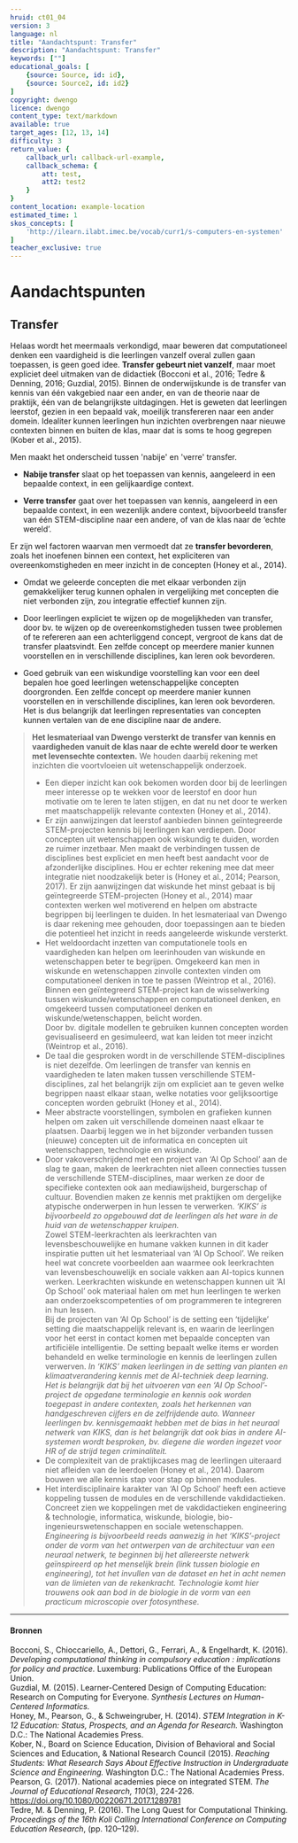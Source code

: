 ```yaml
---
hruid: ct01_04
version: 3
language: nl
title: "Aandachtspunt: Transfer"
description: "Aandachtspunt: Transfer"
keywords: [""]
educational_goals: [
    {source: Source, id: id}, 
    {source: Source2, id: id2}
]
copyright: dwengo
licence: dwengo
content_type: text/markdown
available: true
target_ages: [12, 13, 14]
difficulty: 3
return_value: {
    callback_url: callback-url-example,
    callback_schema: {
        att: test,
        att2: test2
    }
}
content_location: example-location
estimated_time: 1
skos_concepts: [
    'http://ilearn.ilabt.imec.be/vocab/curr1/s-computers-en-systemen'
]
teacher_exclusive: true
---
```

# Aandachtspunten

## Transfer
Helaas wordt het meermaals verkondigd, maar beweren dat computationeel denken een vaardigheid is die leerlingen vanzelf overal zullen gaan toepassen, is geen goed idee. **Transfer gebeurt niet vanzelf**, maar moet expliciet deel uitmaken van de didactiek (Bocconi et al., 2016; Tedre & Denning, 2016; Guzdial, 2015). Binnen de onderwijskunde is de transfer van kennis van één vakgebied naar een ander, en van de theorie naar de praktijk, één van de belangrijkste uitdagingen. Het is geweten dat leerlingen leerstof, gezien in een bepaald vak, moeilijk transfereren naar een ander domein. Idealiter kunnen leerlingen hun inzichten overbrengen naar nieuwe contexten binnen en buiten de klas, maar dat is soms te hoog gegrepen (Kober et al., 2015).

Men maakt het onderscheid tussen 'nabije' en 'verre' transfer. 

* **Nabije transfer** slaat op het toepassen van kennis, aangeleerd in een bepaalde context, in een gelijkaardige context.

* **Verre transfer** gaat over het toepassen van kennis, aangeleerd in een bepaalde context, in een wezenlijk andere context, bijvoorbeeld transfer van één STEM-discipline naar een andere, of van de klas naar de ‘echte wereld’.

Er zijn wel factoren waarvan men vermoedt dat ze **transfer bevorderen**, zoals het inoefenen binnen een context, het expliciteren van overeenkomstigheden en meer inzicht in de concepten (Honey et al., 2014).

* Omdat we geleerde concepten die met elkaar verbonden zijn gemakkelijker terug kunnen ophalen in vergelijking met concepten die niet verbonden zijn, zou integratie effectief kunnen zijn.

* Door leerlingen expliciet te wijzen op de mogelijkheden van transfer, door bv. te wijzen op de overeenkomstigheden tussen twee problemen of te refereren aan een achterliggend concept, vergroot de kans dat de transfer plaatsvindt. Een zelfde concept op meerdere manier kunnen voorstellen en in verschillende disciplines, kan leren ook bevorderen.

* Goed gebruik van een wiskundige voorstelling kan voor een deel bepalen hoe goed leerlingen wetenschappelijke concepten doorgronden. Een zelfde concept op meerdere manier
kunnen voorstellen en in verschillende disciplines, kan leren ook bevorderen. Het is dus belangrijk dat leerlingen representaties van concepten kunnen vertalen van de ene discipline naar de andere. 


> **Het lesmateriaal van Dwengo versterkt de transfer van kennis en vaardigheden vanuit de klas naar de echte wereld door te werken met levensechte contexten.** We houden daarbij rekening met inzichten die voortvloeien uit wetenschappelijk onderzoek.<br>
> - Een dieper inzicht kan ook bekomen worden door bij de leerlingen meer interesse op te wekken voor de leerstof en door hun motivatie om te leren te laten stijgen, en dat nu net door te werken met maatschappelijk relevante contexten (Honey et al., 2014).<br>
> - Er zijn aanwijzingen dat leerstof aanbieden binnen geïntegreerde STEM-projecten kennis bij leerlingen kan verdiepen. Door concepten uit wetenschappen ook wiskundig te duiden, worden ze ruimer inzetbaar. Men maakt de verbindingen tussen de disciplines best expliciet en men heeft best aandacht voor de afzonderlijke disciplines. Hou er echter rekening mee dat meer integratie niet noodzakelijk beter is (Honey et al., 2014; Pearson, 2017). Er zijn aanwijzingen dat wiskunde het minst gebaat is bij geïntegreerde STEM-projecten (Honey et al., 2014) maar contexten werken wel motiverend en helpen om abstracte begrippen bij leerlingen te duiden. In het lesmateriaal van Dwengo is daar rekening mee gehouden, door toepassingen aan te bieden die potentieel het inzicht in reeds aangeleerde wiskunde versterkt.<br>
> - Het weldoordacht inzetten van computationele tools en vaardigheden kan helpen om leerinhouden van wiskunde en wetenschappen beter te begrijpen. Omgekeerd kan men in wiskunde en wetenschappen zinvolle contexten vinden om computationeel denken in toe te passen (Weintrop et al., 2016). Binnen een geïntegreerd STEM-project kan de wisselwerking tussen wiskunde/wetenschappen en computationeel denken, en omgekeerd tussen computationeel denken en wiskunde/wetenschappen, belicht worden.<br>
Door bv. digitale modellen te gebruiken kunnen concepten worden gevisualiseerd en gesimuleerd, wat kan leiden tot meer inzicht (Weintrop et al., 2016).<br>
> - De taal die gesproken wordt in de verschillende STEM-disciplines is niet dezelfde. Om leerlingen de transfer van kennis en vaardigheden te laten maken tussen verschillende STEM-disciplines, zal het belangrijk zijn om expliciet aan te geven welke begrippen naast elkaar staan, welke notaties voor gelijksoortige concepten worden gebruikt (Honey et al., 2014).<br>
> - Meer abstracte voorstellingen, symbolen en grafieken kunnen helpen om zaken uit verschillende domeinen naast elkaar te plaatsen. Daarbij leggen we in het bijzonder verbanden tussen (nieuwe) concepten uit de informatica en concepten uit wetenschappen, technologie en wiskunde.
> - Door vakoverschrijdend met een project van ‘AI Op School’ aan de slag te gaan, maken de leerkrachten niet alleen connecties tussen de verschillende STEM-disciplines, maar werken ze door de specifieke contexten ook aan mediawijsheid, burgerschap of cultuur. Bovendien maken ze kennis met praktijken om dergelijke atypische onderwerpen in hun lessen te verwerken. *‘KIKS’ is bijvoorbeeld zo opgebouwd dat de leerlingen als het ware in de huid van de wetenschapper kruipen.*<br> Zowel STEM-leerkrachten als leerkrachten van levensbeschouwelijke en humane vakken kunnen in dit kader inspiratie putten uit het lesmateriaal van ‘AI Op School’. We reiken heel wat concrete voorbeelden aan waarmee ook leerkrachten van levensbeschouwelijk en sociale vakken aan AI-topics kunnen werken. Leerkrachten wiskunde en wetenschappen kunnen uit ‘AI Op School’ ook materiaal halen om met hun leerlingen te werken aan onderzoekscompetenties of om programmeren te integreren in hun lessen. <br>Bij de projecten van ‘AI Op School’ is de setting een ‘tijdelijke’ setting die maatschappelijk relevant is, en waarin de leerlingen voor het eerst in contact komen met bepaalde concepten van artificiële intelligentie. De setting bepaalt welke items er worden behandeld en welke terminologie en kennis de leerlingen zullen verwerven. *In ‘KIKS’ maken leerlingen in de setting van planten en klimaatverandering kennis met de AI-techniek deep learning.* <br> *Het is belangrijk dat bij het uitvoeren van een ‘AI Op School’-project de opgedane terminologie en kennis ook worden toegepast in andere contexten, zoals het herkennen van handgeschreven cijfers en de zelfrijdende auto. Wanneer leerlingen bv. kennisgemaakt hebben met de *bias* in het neuraal netwerk van KIKS, dan is het belangrijk dat ook bias in andere AI-systemen wordt besproken, bv. diegene die worden ingezet voor HR of de strijd tegen criminaliteit.* <br>
>- De complexiteit van de praktijkcases mag de leerlingen uiteraard niet afleiden van de leerdoelen (Honey et al., 2014). Daarom bouwen we alle kennis stap voor stap op binnen modules. <br>
>- Het interdisciplinaire karakter van ‘AI Op School’ heeft een actieve koppeling tussen de modules en de verschillende vakdidactieken. Concreet zien we koppelingen met de vakdidactieken
engineering & technologie, informatica, wiskunde, biologie, bio-ingenieurswetenschappen en sociale wetenschappen. <br>*Engineering is bijvoorbeeld reeds aanwezig in het ‘KIKS’-project onder de vorm van het ontwerpen van de architectuur van een neuraal netwerk, te beginnen bij het allereerste netwerk geïnspireerd op het menselijk brein (link tussen biologie en engineering), tot het invullen van de dataset en het in acht nemen van de limieten van de rekenkracht. Technologie komt hier trouwens ook aan bod in de biologie in de vorm van een practicum microscopie over fotosynthese.*

-----
#### Bronnen 
Bocconi, S., Chioccariello, A., Dettori, G., Ferrari, A., & Engelhardt, K. (2016). *Developing computational thinking in compulsory education : implications for policy and practice.* Luxemburg: Publications Office of the European Union.<br>
Guzdial, M. (2015). Learner-Centered Design of Computing Education: Research on Computing for Everyone. *Synthesis Lectures on Human-Centered Informatics.*<br>
Honey, M., Pearson, G., & Schweingruber, H. (2014). *STEM Integration in K-12 Education: Status, Prospects, and an Agenda for Research.* Washington D.C.: The National Academies Press.<br>
Kober, N., Board on Science Education, Division of Behavioral and Social Sciences and Education, & National Research Council (2015). *Reaching Students: What Research Says About Effective Instruction in Undergraduate Science and Engineering.* Washington D.C.: The National Academies Press.<br>
Pearson, G. (2017). National academies piece on integrated STEM. *The Journal of Educational Research, 110*(3), 224-226. https://doi.org/10.1080/00220671.2017.1289781<br>
Tedre, M. & Denning, P. (2016). The Long Quest for Computational Thinking. *Proceedings of the 16th Koli Calling International Conference on Computing Education Research*, (pp. 120–129).
